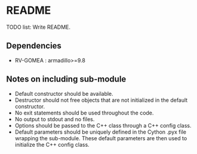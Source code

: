 # README

TODO list: Write README.

## Dependencies
- RV-GOMEA : armadillo>=9.8

## Notes on including sub-module
- Default constructor should be available.
- Destructor should not free objects that are not initialized in the default constructor.
- No exit statements should be used throughout the code.
- No output to stdout and no files.
- Options should be passed to the C++ class through a C++ config class.
- Default parameters should be uniquely defined in the Cython .pyx file wrapping the sub-module. These default parameters are then used to initialize the C++ config class.
